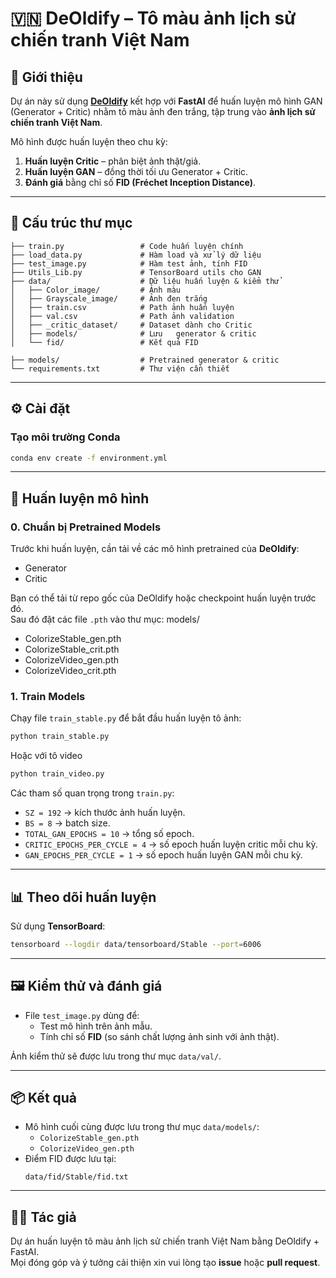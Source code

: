 # 🇻🇳 DeOldify – Tô màu ảnh lịch sử chiến tranh Việt Nam

## 📖 Giới thiệu
Dự án này sử dụng **[DeOldify](https://github.com/jantic/DeOldify)** kết hợp với **FastAI** để huấn luyện mô hình GAN (Generator + Critic) nhằm tô màu ảnh đen trắng, tập trung vào **ảnh lịch sử chiến tranh Việt Nam**.  

Mô hình được huấn luyện theo chu kỳ:
1. **Huấn luyện Critic** – phân biệt ảnh thật/giả.
2. **Huấn luyện GAN** – đồng thời tối ưu Generator + Critic.
3. **Đánh giá** bằng chỉ số **FID (Fréchet Inception Distance)**.

---

## 📂 Cấu trúc thư mục
```
├── train.py                 # Code huấn luyện chính
├── load_data.py             # Hàm load và xử lý dữ liệu
├── test_image.py            # Hàm test ảnh, tính FID
├── Utils_Lib.py             # TensorBoard utils cho GAN
├── data/                    # Dữ liệu huấn luyện & kiểm thử
│   ├── Color_image/         # Ảnh màu
│   ├── Grayscale_image/     # Ảnh đen trắng
│   ├── train.csv            # Path ảnh huấn luyện
│   ├── val.csv              # Path ảnh validation
│   ├── _critic_dataset/     # Dataset dành cho Critic
│   ├── models/              # Lưu   generator & critic
│   └── fid/                 # Kết quả FID

├── models/                  # Pretrained generator & critic
└── requirements.txt         # Thư viện cần thiết
```

---

## ⚙️ Cài đặt

### Tạo môi trường Conda
```bash
conda env create -f environment.yml
```

---

## 🚀 Huấn luyện mô hình

### 0. Chuẩn bị Pretrained Models
Trước khi huấn luyện, cần tải về các mô hình pretrained của **DeOldify**:

- Generator
- Critic

Bạn có thể tải từ repo gốc của DeOldify hoặc checkpoint huấn luyện trước đó.  
Sau đó đặt các file `.pth` vào thư mục: models/

- ColorizeStable_gen.pth
- ColorizeStable_crit.pth
- ColorizeVideo_gen.pth
- ColorizeVideo_crit.pth

### 1. Train Models
Chạy file `train_stable.py` để bắt đầu huấn luyện tô ảnh: 
```bash
python train_stable.py
```
Hoặc với tô video
```bash
python train_video.py
```

Các tham số quan trọng trong `train.py`:
- `SZ = 192` → kích thước ảnh huấn luyện.
- `BS = 8` → batch size.
- `TOTAL_GAN_EPOCHS = 10` → tổng số epoch.
- `CRITIC_EPOCHS_PER_CYCLE = 4` → số epoch huấn luyện critic mỗi chu kỳ.
- `GAN_EPOCHS_PER_CYCLE = 1` → số epoch huấn luyện GAN mỗi chu kỳ.

---

## 📊 Theo dõi huấn luyện
Sử dụng **TensorBoard**:
```bash
tensorboard --logdir data/tensorboard/Stable --port=6006
```

---

## 🖼️ Kiểm thử và đánh giá
- File `test_image.py` dùng để:
  - Test mô hình trên ảnh mẫu.
  - Tính chỉ số **FID** (so sánh chất lượng ảnh sinh với ảnh thật).  

Ảnh kiểm thử sẽ được lưu trong thư mục `data/val/`.

---

## 📦 Kết quả
- Mô hình cuối cùng được lưu trong thư mục `data/models/`:
  - `ColorizeStable_gen.pth`
  - `ColorizeVideo_gen.pth`
- Điểm FID được lưu tại:  
  ```
  data/fid/Stable/fid.txt
  ```

---

## 👨‍💻 Tác giả
Dự án huấn luyện tô màu ảnh lịch sử chiến tranh Việt Nam bằng DeOldify + FastAI.  
Mọi đóng góp và ý tưởng cải thiện xin vui lòng tạo **issue** hoặc **pull request**.
